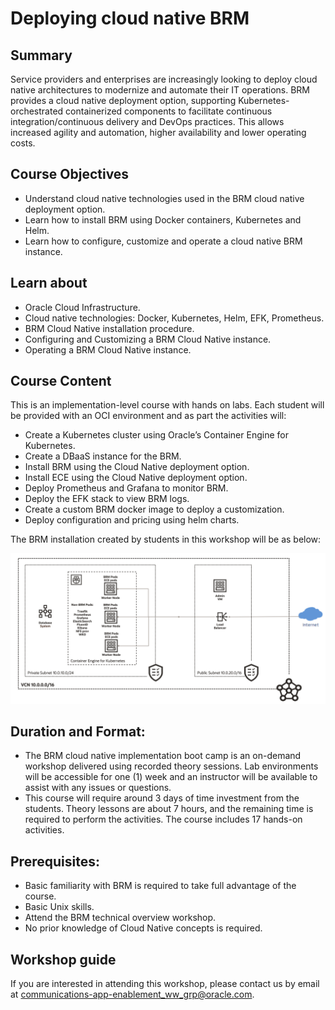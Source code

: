 # Deploying cloud native BRM

## Summary

Service providers and enterprises are increasingly looking to deploy cloud native architectures to modernize and automate their IT operations. BRM provides a cloud native deployment option, supporting Kubernetes-orchestrated containerized components to facilitate continuous integration/continuous delivery and DevOps practices. This allows increased agility and automation, higher availability and lower operating costs.

## Course Objectives

- Understand cloud native technologies used in the BRM cloud native deployment option.
- Learn how to install BRM using Docker containers, Kubernetes and Helm.
- Learn how to configure, customize and operate a cloud native BRM instance.


## Learn about

- Oracle Cloud Infrastructure.
- Cloud native technologies: Docker, Kubernetes, Helm, EFK, Prometheus.
- BRM Cloud Native installation procedure.
- Configuring and Customizing a BRM Cloud Native instance.
- Operating a BRM Cloud Native instance.


## Course Content

This is an implementation-level course with hands on labs. Each student will be provided with an OCI environment and as part the activities will:

- Create a Kubernetes cluster using Oracle’s Container Engine for Kubernetes.
- Create a DBaaS instance for the BRM.
- Install BRM using the Cloud Native deployment option.
- Install ECE using the Cloud Native deployment option.
- Deploy Prometheus and Grafana to monitor BRM.
- Deploy the EFK stack to view BRM logs.
- Create a custom BRM docker image to deploy a customization.
- Deploy configuration and pricing using helm charts.

The BRM installation created by students in this workshop will be as below:

![Reference Architecture](https://github.com/raoul29/brm-cloud-native/blob/main/Architecture1.png)


## Duration and Format:

- The BRM cloud native implementation boot camp is an on-demand workshop delivered using recorded theory sessions. Lab environments will be accessible for one (1) week and an instructor will be available to assist with any issues or questions.
- This course will require around 3 days of time investment from the students. Theory lessons are about 7 hours, and the remaining time is required to perform the activities. The course includes 17 hands-on activities.


## Prerequisites:
- Basic familiarity with BRM is required to take full advantage of the course.
- Basic Unix skills.
- Attend the BRM technical overview workshop.
- No prior knowledge of Cloud Native concepts is required.


## Workshop guide

If you are interested in attending this workshop, please contact us by email at communications-app-enablement_ww_grp@oracle.com.
